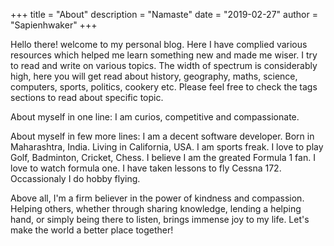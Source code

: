+++
title = "About"
description = "Namaste"
date = "2019-02-27"
author = "Sapienhwaker"
+++

Hello there! welcome to my personal blog.
Here I have complied various resources which helped me learn something new and made me wiser.
I try to read and write on various topics. The width of spectrum is considerably high, here you will get read about history, geography, maths, science, computers, sports, politics, cookery etc. Please feel free to check the tags sections to read about specific topic.

About myself in one line:
I am curios, competitive and compassionate.

About myself in few more lines:
I am a decent software developer. Born in Maharashtra, India. Living in California, USA.
I am sports freak. I love to play Golf, Badminton, Cricket, Chess. I believe I am the greated Formula 1 fan.
I love to watch formula one. I have taken lessons to fly Cessna 172. Occassionaly I do hobby flying.

Above all, I'm a firm believer in the power of kindness and compassion. Helping others, whether through sharing knowledge, lending a helping hand, or simply being there to listen, brings immense joy to my life. Let's make the world a better place together!
